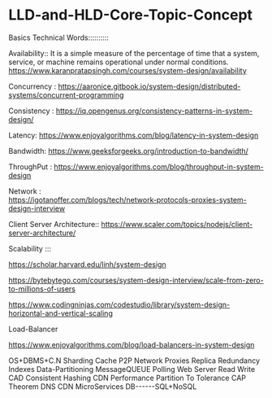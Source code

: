 # LLD-and-HLD-Core-Topic-Concept

Basics Technical Words::::::::::


Availability:: It is a simple measure of the percentage of time that a system, service, or machine remains operational under normal conditions.
https://www.karanpratapsingh.com/courses/system-design/availability



Concurrency :
https://aaronice.gitbook.io/system-design/distributed-systems/concurrent-programming


Consistency :
https://iq.opengenus.org/consistency-patterns-in-system-design/


Latency:
https://www.enjoyalgorithms.com/blog/latency-in-system-design


Bandwidth:
https://www.geeksforgeeks.org/introduction-to-bandwidth/


ThroughPut : 
https://www.enjoyalgorithms.com/blog/throughput-in-system-design


Network :  
https://igotanoffer.com/blogs/tech/network-protocols-proxies-system-design-interview



Client Server Architecture::
https://www.scaler.com/topics/nodejs/client-server-architecture/

Scalability :::

https://scholar.harvard.edu/linh/system-design


https://bytebytego.com/courses/system-design-interview/scale-from-zero-to-millions-of-users


https://www.codingninjas.com/codestudio/library/system-design-horizontal-and-vertical-scaling



Load-Balancer

https://www.enjoyalgorithms.com/blog/load-balancers-in-system-design


OS+DBMS+C.N
Sharding 
Cache
P2P Network
Proxies
Replica
Redundancy
Indexes
Data-Partitioning
MessageQUEUE
Polling
Web Server
Read Write
CAD
Consistent Hashing
CDN
Performance
Partition To Tolerance
CAP Theorem
DNS
CDN
MicroServices
DB------SQL+NoSQL






